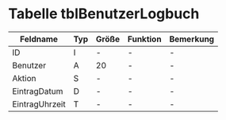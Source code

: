 # Tabelle tblBenutzerLogbuch



| Feldname       | Typ | Größe | Funktion | Bemerkung |
|----------------|-----|-------|----------|-----------|
| ID             | I   | -     | -        | -         |
| Benutzer       | A   | 20    | -        | -         |
| Aktion         | S   | -     | -        | -         |
| EintragDatum   | D   | -     | -        | -         |
| EintragUhrzeit | T   | -     | -        | -         |

